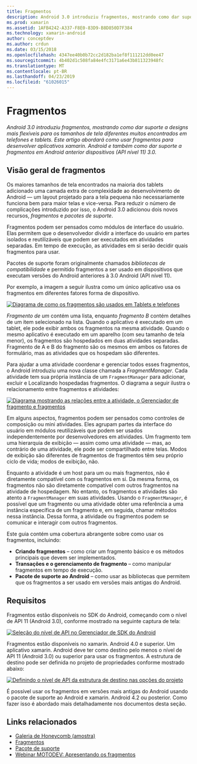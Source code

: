 ```yaml
---
title: Fragmentos
description: Android 3.0 introduziu fragmentos, mostrando como dar suporte a designs mais flexíveis para os tamanhos de tela diferentes muitos encontrados em telefones e tablets. Este artigo abordará como usar fragmentos para desenvolver aplicativos xamarin. Android e também como dar suporte a fragmentos em Android anterior dispositivos (API nível 11) 3.0.
ms.prod: xamarin
ms.assetid: 1AFB4242-A337-F8E0-83D9-B8D850D7F384
ms.technology: xamarin-android
author: conceptdev
ms.author: crdun
ms.date: 03/15/2018
ms.openlocfilehash: 4347ee40b0b72cc2d182ba1ef8f111212dd0ee47
ms.sourcegitcommit: 4b402d1c508fa84e4fc3171a6e43b811323948fc
ms.translationtype: MT
ms.contentlocale: pt-BR
ms.lasthandoff: 04/23/2019
ms.locfileid: "61026015"
---
```

# <a name="fragments"></a>Fragmentos

_Android 3.0 introduziu fragmentos, mostrando como dar suporte a designs mais flexíveis para os tamanhos de tela diferentes muitos encontrados em telefones e tablets. Este artigo abordará como usar fragmentos para desenvolver aplicativos xamarin. Android e também como dar suporte a fragmentos em Android anterior dispositivos (API nível 11) 3.0._

## <a name="fragments-overview"></a>Visão geral de fragmentos

Os maiores tamanhos de tela encontrados na maioria dos tablets adicionado uma camada extra de complexidade ao desenvolvimento de Android — um layout projetado para a tela pequena não necessariamente funciona bem para maior telas e vice-versa. Para reduzir o número de complicações introduzido por isso, o Android 3.0 adicionou dois novos recursos, *fragmentos* e *pacotes de suporte*.

Fragmentos podem ser pensados como módulos de interface do usuário. Elas permitem que o desenvolvedor dividir a interface do usuário em partes isolados e reutilizáveis que podem ser executados em atividades separadas. Em tempo de execução, as atividades em si serão decidir quais fragmentos para usar.

Pacotes de suporte foram originalmente chamados *bibliotecas de compatibilidade* e permitido fragmentos a ser usado em dispositivos que executam versões do Android anteriores à 3.0 Android (API nível 11).

Por exemplo, a imagem a seguir ilustra como um único aplicativo usa os fragmentos em diferentes fatores forma de dispositivo.

[![Diagrama de como os fragmentos são usados em Tablets e telefones](images/00.png)](images/00.png#lightbox)

*Fragmento de um* contém uma lista, enquanto *fragmento B* contém detalhes de um item selecionado na lista. Quando o aplicativo é executado em um tablet, ele pode exibir ambos os fragmentos na mesma atividade. Quando o mesmo aplicativo é executado em um aparelho (com seu tamanho de tela menor), os fragmentos são hospedados em duas atividades separadas. Fragmento de A e B do fragmento são os mesmos em ambos os fatores de formulário, mas as atividades que os hospedam são diferentes.

Para ajudar a uma atividade coordenar e gerenciar todos esses fragmentos, o Android introduziu uma nova classe chamada a *FragmentManager*. Cada atividade tem sua própria instância de um `FragmentManager` para adicionar, excluir e Localizando hospedadas fragmentos. O diagrama a seguir ilustra o relacionamento entre fragmentos e atividades:

[![Diagrama mostrando as relações entre a atividade, o Gerenciador de fragmento e fragmentos](images/01.png)](images/01.png#lightbox)

Em alguns aspectos, fragmentos podem ser pensados como controles de composição ou mini atividades. Eles agrupam partes da interface do usuário em módulos reutilizáveis que podem ser usados independentemente por desenvolvedores em atividades. Um fragmento tem uma hierarquia de exibição — assim como uma atividade — mas, ao contrário de uma atividade, ele pode ser compartilhado entre telas. Modos de exibição são diferentes de fragmentos de fragmentos têm seu próprio ciclo de vida; modos de exibição, não.

Enquanto a atividade é um host para um ou mais fragmentos, não é diretamente compatível com os fragmentos em si. Da mesma forma, os fragmentos não são diretamente compatível com outros fragmentos na atividade de hospedagem. No entanto, os fragmentos e atividades são atento a `FragmentManager` em suas atividades. Usando o `FragmentManager`, é possível que um fragmento ou uma atividade obter uma referência a uma instância específica de um fragmento e, em seguida, chamar métodos nessa instância. Dessa forma, a atividade ou fragmentos podem se comunicar e interagir com outros fragmentos.

Este guia contém uma cobertura abrangente sobre como usar os fragmentos, incluindo:

-   **Criando fragmentos** – como criar um fragmento básico e os métodos principais que devem ser implementados.
-   **Transações e o gerenciamento de fragmento** – como manipular fragmentos em tempo de execução.
-   **Pacote de suporte ao Android** – como usar as bibliotecas que permitem que os fragmentos a ser usado em versões mais antigas do Android.


## <a name="requirements"></a>Requisitos

Fragmentos estão disponíveis no SDK do Android, começando com o nível de API 11 (Android 3.0), conforme mostrado na seguinte captura de tela:

[![Seleção do nível de API no Gerenciador de SDK do Android](images/02.png)](images/02.png#lightbox)

Fragmentos estão disponíveis no xamarin. Android 4.0 e superior. Um aplicativo xamarin. Android deve ter como destino pelo menos o nível de API 11 (Android 3.0) ou superior para usar os fragmentos. A estrutura de destino pode ser definida no projeto de propriedades conforme mostrado abaixo:

[![Definindo o nível de API da estrutura de destino nas opções do projeto](images/03-sml.png)](images/03.png#lightbox)

É possível usar os fragmentos em versões mais antigas do Android usando o pacote de suporte ao Android e xamarin. Android 4.2 ou posterior. Como fazer isso é abordado mais detalhadamente nos documentos desta seção.


## <a name="related-links"></a>Links relacionados

- [Galeria de Honeycomb (amostra)](https://developer.xamarin.com/samples/monodroid/HoneycombGallery)
- [Fragmentos](https://developer.android.com/guide/topics/fundamentals/fragments.html)
- [Pacote de suporte](https://developer.android.com/sdk/compatibility-library.html)
- [Webinar MOTODEV: Apresentando os fragmentos](http://motodev.adobeconnect.com/p9h1aqk3ttn/)
